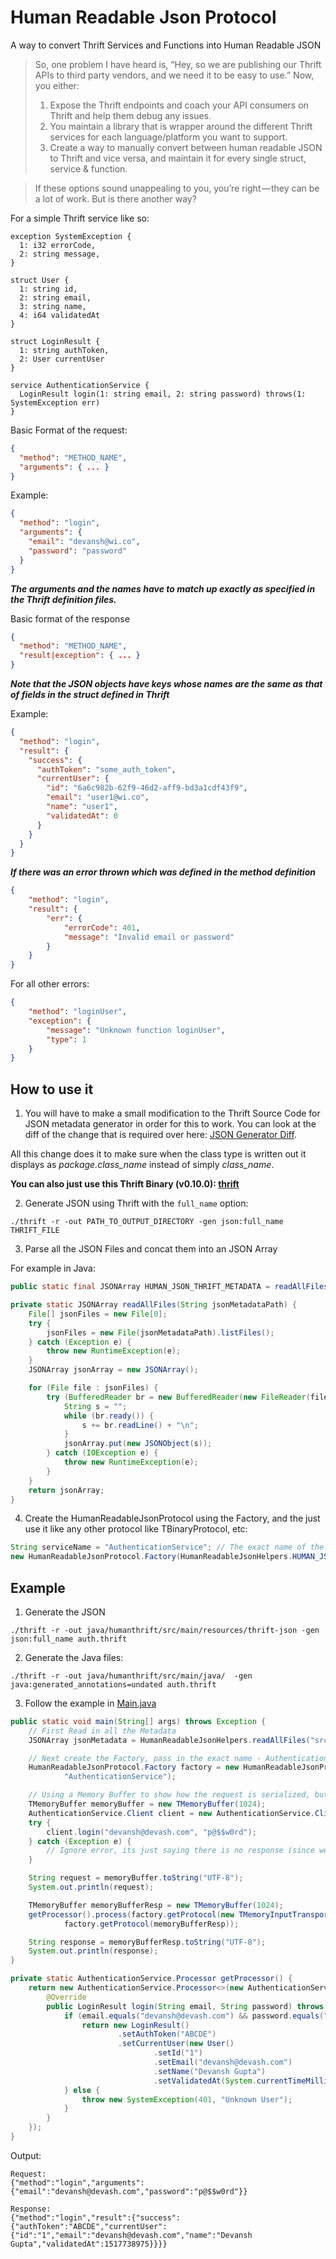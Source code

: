# Human Readable Json Protocol
A way to convert Thrift Services and Functions into Human Readable JSON

> So, one problem I have heard is, “Hey, so we are publishing our Thrift APIs to third party vendors, and we need it to be easy to use.” Now, you either:
> 1. Expose the Thrift endpoints and coach your API consumers on Thrift and help them debug any issues.
> 2. You maintain a library that is wrapper around the different Thrift services for each language/platform you want to support.
> 3. Create a way to manually convert between human readable JSON to Thrift and vice versa, and maintain it for every single struct, service & function.

> If these options sound unappealing to you, you’re right — they can be a lot of work. But is there another way?

For a simple Thrift service like so:

```
exception SystemException {
  1: i32 errorCode,
  2: string message,
}

struct User {
  1: string id,
  2: string email,
  3: string name,
  4: i64 validatedAt
}

struct LoginResult {
  1: string authToken,
  2: User currentUser
}

service AuthenticationService {
  LoginResult login(1: string email, 2: string password) throws(1: SystemException err)
}
```

Basic Format of the request:
```json
{
  "method": "METHOD_NAME",
  "arguments": { ... }
}
```

Example:
```json
{
  "method": "login",
  "arguments": {
    "email": "devansh@wi.co",
    "password": "password"
  }
}
```

**_The arguments and the names have to match up exactly as specified in the Thrift definition files._**

Basic format of the response
```json
{
  "method": "METHOD_NAME",
  "result|exception": { ... }
}
```
**_Note that the JSON objects have keys whose names are the same as that of fields in the struct defined in Thrift_**

Example:
```json
{
  "method": "login",
  "result": {
    "success": {
      "authToken": "some_auth_token",
      "currentUser": {
        "id": "6a6c982b-62f9-46d2-aff9-bd3a1cdf43f9",
        "email": "user1@wi.co",
        "name": "user1",
        "validatedAt": 0
      }
    }
  }
}
```


**_If there was an error thrown which was defined in the method definition_**
```json
{
    "method": "login",
    "result": {
        "err": {
            "errorCode": 401,
            "message": "Invalid email or password"
        }
    }
}
```

For all other errors:
```json
{
    "method": "loginUser",
    "exception": {
        "message": "Unknown function loginUser",
        "type": 1
    }
}
```


## How to use it

1. You will have to make a small modification to the Thrift Source Code for JSON metadata generator in order for this to work. You can look at the diff of the change that is required over here: [JSON Generator Diff](diff_for_t_json_generator_cc.diff).

All this change does it to make sure when the class type is written out it displays as *package.class_name* instead of simply *class_name*.

__You can also just use this Thrift Binary (v0.10.0): [thrift](thrift)__

2. Generate JSON using Thrift with the `full_name` option:

```
./thrift -r -out PATH_TO_OUTPUT_DIRECTORY -gen json:full_name THRIFT_FILE
```

3. Parse all the JSON Files and concat them into an JSON Array

For example in Java:

```java
public static final JSONArray HUMAN_JSON_THRIFT_METADATA = readAllFiles("src/main/resources/thrift-json");

private static JSONArray readAllFiles(String jsonMetadataPath) {
    File[] jsonFiles = new File[0];
    try {
        jsonFiles = new File(jsonMetadataPath).listFiles();
    } catch (Exception e) {
        throw new RuntimeException(e);
    }
    JSONArray jsonArray = new JSONArray();

    for (File file : jsonFiles) {
        try (BufferedReader br = new BufferedReader(new FileReader(file.toPath().toString()))) {
            String s = "";
            while (br.ready()) {
                s += br.readLine() + "\n";
            }
            jsonArray.put(new JSONObject(s));
        } catch (IOException e) {
            throw new RuntimeException(e);
        }
    }
    return jsonArray;
}
```

4. Create the HumanReadableJsonProtocol using the Factory, and the just use it like any other protocol like TBinaryProtocol, etc:

```java
String serviceName = "AuthenticationService"; // The exact name of the service
new HumanReadableJsonProtocol.Factory(HumanReadableJsonHelpers.HUMAN_JSON_THRIFT_METADATA, serviceName).getProtocol(transport);
```


## Example

1. Generate the JSON

```
./thrift -r -out java/humanthrift/src/main/resources/thrift-json -gen json:full_name auth.thrift
```

2. Generate the Java files:

```
./thrift -r -out java/humanthrift/src/main/java/  -gen java:generated_annotations=undated auth.thrift
```

3. Follow the example in [Main.java](java/humanthrift/src/main/java/com/devansh/humanthrift/Main.java)

```java
public static void main(String[] args) throws Exception {
    // First Read in all the Metadata
    JSONArray jsonMetadata = HumanReadableJsonHelpers.readAllFiles("src/main/resources/thrift-json");

    // Next create the Factory, pass in the exact name - AuthenticationService
    HumanReadableJsonProtocol.Factory factory = new HumanReadableJsonProtocol.Factory(jsonMetadata,
            "AuthenticationService");

    // Using a Memory Buffer to show how the request is serialized, but you can use any transport you want
    TMemoryBuffer memoryBuffer = new TMemoryBuffer(1024);
    AuthenticationService.Client client = new AuthenticationService.Client(factory.getProtocol(memoryBuffer));
    try {
        client.login("devansh@devash.com", "p@$$w0rd");
    } catch (Exception e) {
        // Ignore error, its just saying there is no response (since we don't have a server)
    }

    String request = memoryBuffer.toString("UTF-8");
    System.out.println(request);

    TMemoryBuffer memoryBufferResp = new TMemoryBuffer(1024);
    getProcessor().process(factory.getProtocol(new TMemoryInputTransport(request.getBytes())),
            factory.getProtocol(memoryBufferResp));

    String response = memoryBufferResp.toString("UTF-8");
    System.out.println(response);
}

private static AuthenticationService.Processor getProcessor() {
    return new AuthenticationService.Processor<>(new AuthenticationService.Iface() {
        @Override
        public LoginResult login(String email, String password) throws SystemException, TException {
            if (email.equals("devansh@devash.com") && password.equals("p@$$w0rd")) {
                return new LoginResult()
                        .setAuthToken("ABCDE")
                        .setCurrentUser(new User()
                                .setId("1")
                                .setEmail("devansh@devash.com")
                                .setName("Devansh Gupta")
                                .setValidatedAt(System.currentTimeMillis() / 1000));
            } else {
                throw new SystemException(401, "Unknown User");
            }
        }
    });
}
```

Output:

```
Request:
{"method":"login","arguments":{"email":"devansh@devash.com","password":"p@$$w0rd"}}

Response:
{"method":"login","result":{"success":{"authToken":"ABCDE","currentUser":{"id":"1","email":"devansh@devash.com","name":"Devansh Gupta","validatedAt":1517738975}}}}

```